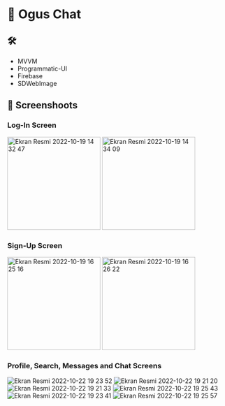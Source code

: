 # 📲 Ogus Chat

## 🛠 

- MVVM
- Programmatic-UI
- Firebase
- SDWebImage

## 📸 Screenshoots

### Log-In Screen
<img width="213" alt="Ekran Resmi 2022-10-19 14 32 47" src="https://user-images.githubusercontent.com/55364051/196680081-01af3166-c714-4b08-9d49-4d5e85c98575.png"> <img width="213" alt="Ekran Resmi 2022-10-19 14 34 09" src="https://user-images.githubusercontent.com/55364051/196680102-b70034d2-9abc-48ce-aee9-02a0836a5c8a.png">

### Sign-Up Screen
<img width="213" alt="Ekran Resmi 2022-10-19 16 25 16" src="https://user-images.githubusercontent.com/55364051/196704465-dcb0adb3-3f5c-431b-bed1-cc00e435be8b.png"> <img width="213" alt="Ekran Resmi 2022-10-19 16 26 22" src="https://user-images.githubusercontent.com/55364051/196704514-0c427f34-1b9c-4411-814d-f85cd0f6c609.png">

### Profile, Search, Messages and Chat Screens

![Ekran Resmi 2022-10-22 19 23 52](https://user-images.githubusercontent.com/55364051/197350906-24bc12b9-4fda-405a-95ea-6c4c46808bbf.png)
![Ekran Resmi 2022-10-22 19 21 20](https://user-images.githubusercontent.com/55364051/197350946-bc7d796d-c14f-4d4c-8f23-93be2ff2b530.png)
![Ekran Resmi 2022-10-22 19 21 33](https://user-images.githubusercontent.com/55364051/197350971-5c28a69d-bbe5-487b-aaeb-fbe0763372f9.png)
![Ekran Resmi 2022-10-22 19 25 43](https://user-images.githubusercontent.com/55364051/197351012-2f385dce-a63c-4b05-a05c-346c5abe9f21.png)
![Ekran Resmi 2022-10-22 19 23 41](https://user-images.githubusercontent.com/55364051/197351029-b60bab02-4537-4a7f-853f-6c4680e763a4.png)
![Ekran Resmi 2022-10-22 19 25 57](https://user-images.githubusercontent.com/55364051/197351089-4d5a3d58-750b-4d9f-91a3-22839bda18ba.png)
